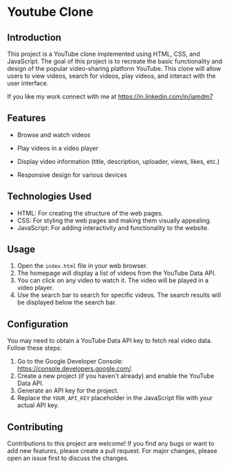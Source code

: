 # Youtube Clone

## Introduction

This project is a YouTube clone implemented using HTML, CSS, and JavaScript. The goal of this project is to recreate the basic functionality and design of the popular video-sharing platform YouTube. This clone will allow users to view videos, search for videos, play videos, and interact with the user interface.

If you like my work connect with me at https://in.linkedin.com/in/iamdm7

## Features

- Browse and watch videos

- Play videos in a video player
- Display video information (title, description, uploader, views, likes, etc.)
- Responsive design for various devices


## Technologies Used

- HTML: For creating the structure of the web pages.
- CSS: For styling the web pages and making them visually appealing.
- JavaScript: For adding interactivity and functionality to the website.

## Usage

1. Open the `index.html` file in your web browser.
2. The homepage will display a list of videos from the YouTube Data API.
3. You can click on any video to watch it. The video will be played in a video player.
4. Use the search bar to search for specific videos. The search results will be displayed below the search bar.

## Configuration

You may need to obtain a YouTube Data API key to fetch real video data. Follow these steps:

1. Go to the Google Developer Console: https://console.developers.google.com/.
2. Create a new project (if you haven't already) and enable the YouTube Data API.
3. Generate an API key for the project.
4. Replace the `YOUR_API_KEY` placeholder in the JavaScript file with your actual API key.

## Contributing

Contributions to this project are welcome! If you find any bugs or want to add new features, please create a pull request. For major changes, please open an issue first to discuss the changes.
